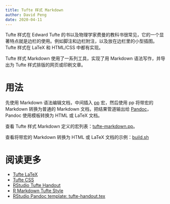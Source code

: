 ```yaml
---
title: Tufte 样式 Markdown
author: David Peng
date: 2020-04-11
---
```


Tufte 样式在 Edward Tufte 的书以及物理学家费曼的教科书很常见，它的一个显著特点就是边栏的使用。例如脚注和边栏附注，以及放在边栏里的小型插图。Tufte 样式在 LaTeX 和 HTML/CSS 中都有实现。

Tufte 样式 Markdown 使用了一系列工具，实现了用 Markdown 语法写作，并导出为 Tufte 样式排版的网页或印刷文章。

# 用法

先使用 Markdown 语法编辑文档，中间插入 [pp](https://github.com/CDSoft/pp) 宏，然后使用 pp 将带宏的 Markdown 转换为普通的 Markdown 文档，把结果管道输出给 [Pandoc](https://pandoc.org)，Pandoc 使用模板转换为 HTML 或 LaTeX 文档。

查看 Tufte 样式 Markdown 定义的宏列表：[tufte-markdown.pp](https://github.com/duzyn/tufte-markdown/blob/master/tufte-markdown.pp)。

查看将带宏的 Markdown 转换为 HTML 或 LaTeX 文档的示例：[build.sh](https://github.com/duzyn/tufte-markdown/blob/master/build.sh)

# 阅读更多

- [Tufte LaTeX](https://tufte-latex.github.io/tufte-latex/)
- [Tufte CSS](https://edwardtufte.github.io/tufte-css/)
- [RStudio Tufte Handout](https://rstudio.github.io/tufte/)
- [R Markdown Tufte Style](https://rstudio.github.io/tufte/cn/)
- [RStudio Pandoc template: tufte-handout.tex](https://raw.githubusercontent.com/rstudio/tufte/master/inst/rmarkdown/templates/tufte_handout/resources/tufte-handout.tex)
